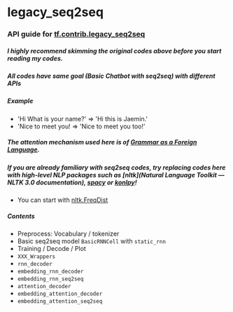 # legacy_seq2seq

### API guide for [tf.contrib.legacy_seq2seq](https://github.com/tensorflow/tensorflow/blob/master/tensorflow/contrib/legacy_seq2seq/python/ops/seq2seq.py)

#####  I highly recommend skimming the original codes above before you start reading my codes.

##### All codes have same goal (Basic Chatbot with seq2seq) with different APIs

##### Example
- 'Hi What is your name?'
=> 'Hi this is Jaemin.'
- 'Nice to meet you!
=> 'Nice to meet you too!'


##### The attention mechanism used here is of [Grammar as a Foreign Language](https://arxiv.org/abs/1412.7449).

##### If you are already familiary with seq2seq codes, try replacing codes here with high-level NLP packages such as [nltk](Natural Language Toolkit — NLTK 3.0 documentation), [spacy](https://spacy.io/) or [konlpy](http://konlpy.org/en/v0.4.4/)!
- You can start with [nltk.FreqDist](http://www.nltk.org/book/ch02.html)



##### Contents

- Preprocess: Vocabulary / tokenizer
- Basic seq2seq model `BasicRNNCell` with `static_rnn`
- Training / Decode / Plot
- `XXX_Wrappers`
- `rnn_decoder`
- `embedding_rnn_decoder`
- `embedding_rnn_seq2seq`
- `attention_decoder`
- `embedding_attention_decoder`
- `embedding_attention_seq2seq`